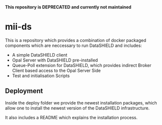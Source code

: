 
**This repository is DEPRECATED and currently not maintained**

# mii-ds

This is a repository which provides a combination of docker packaged components which are neccessary to run DataSHIELD and includes:

- A simple DataSHIELD client
- Opal Server with DataSHIELD pre-installed
- Queue-Poll extension for DataSHIELD, which provides indirect Broker Client based access to the Opal Server Side
- Test and initialisation Scripts

## Deployment

Inside the deploy folder we provide the newest installation packages, which allow one to install the newest version of the DataSHIELD infrastructure.

It also includes a README which explains the installation process.
